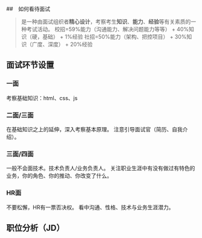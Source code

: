 ##　如何看待面试
> 是一种由面试组织者**精心设计**，考察考生**知识**、**能力**、**经验**等有关素质的一种考试活动。
> 校招=59%能力（沟通能力、解决问题能力等等） + 40%知识（硬，基础） + 1%经验
> 社招=50%能力（架构、把控项目） + 30%知识（广度、深度） + 20%经验

## 面试环节设置
### 一面
考察基础知识：html、css、js
### 二面/三面
在基础知识之上的延伸，深入考察基本原理。
注意引导面试官（简历、自我介绍）。
### 三面/四面
一般不会面技术。技术负责人/业务负责人。
关注职业生涯中有没有做过有特色的业务，你的角色、你的推动、你改变了什么。
### HR面
不要松懈，HR有一票否决权。
看中沟通、性格、技术与业务生涯潜力。

## 职位分析（JD）
